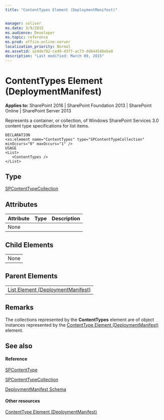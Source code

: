 ```yaml
---
title: "ContentTypes Element (DeploymentManifest)"


manager: soliver
ms.date: 3/9/2015
ms.audience: Developer
ms.topic: reference
ms.prod: office-online-server
localization_priority: Normal
ms.assetid: a24de782-ce49-43f7-ac73-dd844548eba8
description: "Last modified: March 09, 2015"
---
```


# ContentTypes Element (DeploymentManifest)

 
  
 **Applies to:** SharePoint 2016 | SharePoint Foundation 2013 | SharePoint Online | SharePoint Server 2013 
  
Represents a container, or collection, of Windows SharePoint Services 3.0 content type specifications for list items.
  
```
DECLARATION
<xs:element name="ContentTypes" type="SPContentTypeCollection" minOccurs="0" maxOccurs="1" />
USAGE
<List>
   <ContentTypes />
</List>
```

## Type

[SPContentTypeCollection](https://msdn.microsoft.com/library/Microsoft.SharePoint.SPContentTypeCollection.aspx)
  
## Attributes

|**Attribute**|**Type**|**Description**|
|:-----|:-----|:-----|
|None  <br/> |||
   
## Child Elements

||
|:-----|
|None |
   
## Parent Elements

||
|:-----|
|[List Element (DeploymentManifest)](list-element-deploymentmanifest.md)|
   
## Remarks

The collections represented by the **ContentTypes** element are of object instances represented by the [ContentType Element (DeploymentManifest)](contenttype-element-deploymentmanifest.md) element. 
  
## See also

#### Reference

[SPContentType](https://msdn.microsoft.com/library/Microsoft.SharePoint.SPContentType.aspx)
  
[SPContentTypeCollection](https://msdn.microsoft.com/library/Microsoft.SharePoint.SPContentTypeCollection.aspx)


[DeploymentManifest Schema](deploymentmanifest-schema.md)
#### Other resources

[ContentType Element (DeploymentManifest)](contenttype-element-deploymentmanifest.md)

